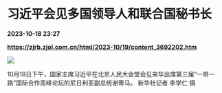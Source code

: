 # 习近平会见多国领导人和联合国秘书长

**2023-10-18 23:27**

**https://zjrb.zjol.com.cn/html/2023-10/19/content_3692202.htm**

![](https://zjrb.zjol.com.cn/images/2023-10/19/zjrb2023101900003v02b004.jpg)

10月18日下午，国家主席习近平在北京人民大会堂会见来华出席第三届“一带一路”国际合作高峰论坛的尼日利亚副总统谢蒂马。 新华社记者 李学仁 摄